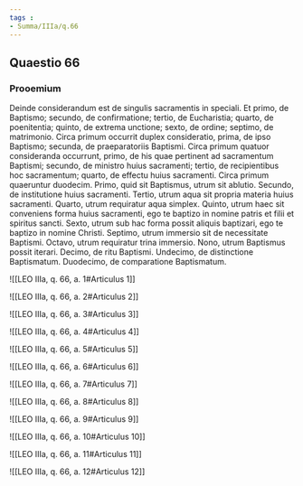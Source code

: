 ```yaml
---
tags : 
- Summa/IIIa/q.66
---
```


## Quaestio 66

### Prooemium

Deinde considerandum est de singulis sacramentis in speciali. Et primo, de Baptismo; secundo, de confirmatione; tertio, de Eucharistia; quarto, de poenitentia; quinto, de extrema unctione; sexto, de ordine; septimo, de matrimonio. Circa primum occurrit duplex consideratio, prima, de ipso Baptismo; secunda, de praeparatoriis Baptismi. Circa primum quatuor consideranda occurrunt, primo, de his quae pertinent ad sacramentum Baptismi; secundo, de ministro huius sacramenti; tertio, de recipientibus hoc sacramentum; quarto, de effectu huius sacramenti. Circa primum quaeruntur duodecim. Primo, quid sit Baptismus, utrum sit ablutio. Secundo, de institutione huius sacramenti. Tertio, utrum aqua sit propria materia huius sacramenti. Quarto, utrum requiratur aqua simplex. Quinto, utrum haec sit conveniens forma huius sacramenti, ego te baptizo in nomine patris et filii et spiritus sancti. Sexto, utrum sub hac forma possit aliquis baptizari, ego te baptizo in nomine Christi. Septimo, utrum immersio sit de necessitate Baptismi. Octavo, utrum requiratur trina immersio. Nono, utrum Baptismus possit iterari. Decimo, de ritu Baptismi. Undecimo, de distinctione Baptismatum. Duodecimo, de comparatione Baptismatum.

![[LEO IIIa, q. 66, a. 1#Articulus 1]]

![[LEO IIIa, q. 66, a. 2#Articulus 2]]

![[LEO IIIa, q. 66, a. 3#Articulus 3]]

![[LEO IIIa, q. 66, a. 4#Articulus 4]]

![[LEO IIIa, q. 66, a. 5#Articulus 5]]

![[LEO IIIa, q. 66, a. 6#Articulus 6]]

![[LEO IIIa, q. 66, a. 7#Articulus 7]]

![[LEO IIIa, q. 66, a. 8#Articulus 8]]

![[LEO IIIa, q. 66, a. 9#Articulus 9]]

![[LEO IIIa, q. 66, a. 10#Articulus 10]]

![[LEO IIIa, q. 66, a. 11#Articulus 11]]

![[LEO IIIa, q. 66, a. 12#Articulus 12]]

